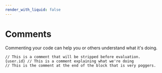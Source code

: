 ```yaml
---
render_with_liquid: false
---
```


# Comments

Commenting your code can help you or others understand what it's doing.

```
// This is a comment that will be stripped before evaluation.
{user.id} // This is a comment explaining what we're doing
// This is the comment at the end of the block that is very poggers.
```

